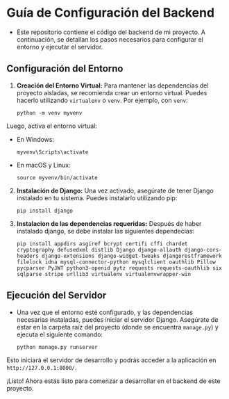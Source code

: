# Guía de Configuración del Backend

- Este repositorio contiene el código del backend de mi proyecto. A continuación, se detallan los pasos necesarios para configurar el entorno y ejecutar el servidor.

## Configuración del Entorno

1. **Creación del Entorno Virtual:**
   Para mantener las dependencias del proyecto aisladas, se recomienda crear un entorno virtual. Puedes hacerlo utilizando `virtualenv` o `venv`. Por ejemplo, con `venv`:

    ```
    python -m venv myvenv
    ```

Luego, activa el entorno virtual:

- En Windows:

  ```
  myvenv\Scripts\activate
  ```

- En macOS y Linux:

  ```
  source myvenv/bin/activate
  ```

2. **Instalación de Django:**
    Una vez activado, asegúrate de tener Django instalado en tu sistema. Puedes instalarlo utilizando pip:

    ```
    pip install django
    ```

3. **Instalacion de las dependencias requeridas:**
    Después de haber instalado django, se debe instalar las siguientes dependecias:

    ```
    pip install appdirs asgiref bcrypt certifi cffi chardet cryptography defusedxml distlib Django django-allauth django-cors-headers django-extensions django-widget-tweaks djangorestframework filelock idna mysql-connector-python mysqlclient oauthlib Pillow pycparser PyJWT python3-openid pytz requests requests-oauthlib six sqlparse stripe urllib3 virtualenv virtualenvwrapper-win

    ```

## Ejecución del Servidor

  - Una vez que el entorno esté configurado, y las dependencias necesarias instaladas, puedes iniciar el servidor Django. Asegúrate de estar en la carpeta raíz del proyecto (donde se encuentra `manage.py`) y ejecuta el siguiente comando:

    ```
    python manage.py runserver
    ```

Esto iniciará el servidor de desarrollo y podrás acceder a la aplicación en `http://127.0.0.1:8000/`.

¡Listo! Ahora estás listo para comenzar a desarrollar en el backend de este proyecto.
